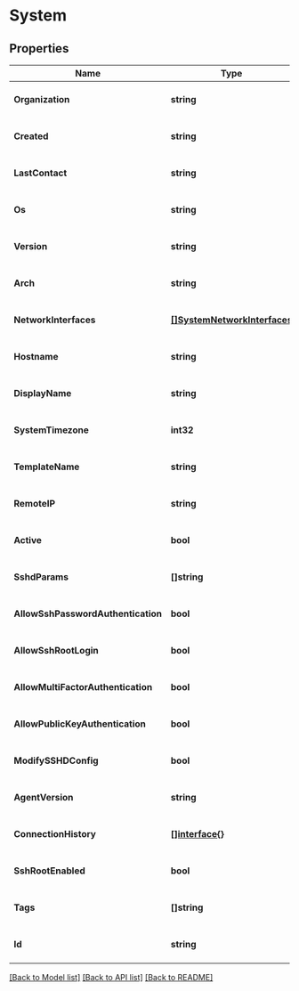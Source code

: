 # System

## Properties
Name | Type | Description | Notes
------------ | ------------- | ------------- | -------------
**Organization** | **string** |  | [optional] [default to null]
**Created** | **string** |  | [optional] [default to null]
**LastContact** | **string** |  | [optional] [default to null]
**Os** | **string** |  | [optional] [default to null]
**Version** | **string** |  | [optional] [default to null]
**Arch** | **string** |  | [optional] [default to null]
**NetworkInterfaces** | [**[]SystemNetworkInterfaces**](system_networkInterfaces.md) |  | [optional] [default to null]
**Hostname** | **string** |  | [optional] [default to null]
**DisplayName** | **string** |  | [optional] [default to null]
**SystemTimezone** | **int32** |  | [optional] [default to null]
**TemplateName** | **string** |  | [optional] [default to null]
**RemoteIP** | **string** |  | [optional] [default to null]
**Active** | **bool** |  | [optional] [default to null]
**SshdParams** | **[]string** |  | [optional] [default to null]
**AllowSshPasswordAuthentication** | **bool** |  | [optional] [default to null]
**AllowSshRootLogin** | **bool** |  | [optional] [default to null]
**AllowMultiFactorAuthentication** | **bool** |  | [optional] [default to null]
**AllowPublicKeyAuthentication** | **bool** |  | [optional] [default to null]
**ModifySSHDConfig** | **bool** |  | [optional] [default to null]
**AgentVersion** | **string** |  | [optional] [default to null]
**ConnectionHistory** | [**[]interface{}**](interface{}.md) |  | [optional] [default to null]
**SshRootEnabled** | **bool** |  | [optional] [default to null]
**Tags** | **[]string** |  | [optional] [default to null]
**Id** | **string** |  | [optional] [default to null]

[[Back to Model list]](../README.md#documentation-for-models) [[Back to API list]](../README.md#documentation-for-api-endpoints) [[Back to README]](../README.md)


